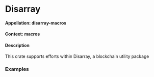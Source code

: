 # Disarray

#### Appellation: disarray-macros

#### Context: macros

#### Description

This crate supports efforts within Disarray, a blockchain utility package

### Examples
